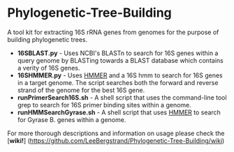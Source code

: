 Phylogenetic-Tree-Building
==========================
A tool kit for extracting 16S rRNA genes from genomes for the purpose of building phylogenetic trees.

* **16SBLAST.py** - Uses NCBI's BLASTn to search for 16S genes within a query genome by BLASTing towards a BLAST database which contains a verity of 16S genes.
* **16SHMMER.py** - Uses [HMMER](http://hmmer.janelia.org) and a 16S hmm to search for 16S genes in a target genome. The script searches both the forward and reverse strand of the genome for the best 16S gene.
* **runPrimerSearch16S.sh** - A shell script that uses the command-line tool grep to search for 16S primer binding sites within a genome. 
* **runHMMSearchGyrase.sh** - A shell script that uses [HMMER](http://hmmer.janelia.org) to search for Gyrase B. genes within a genome.

For more thorough descriptions and information on usage please check the [**wiki!**] (https://github.com/LeeBergstrand/Phylogenetic-Tree-Building/wiki)
